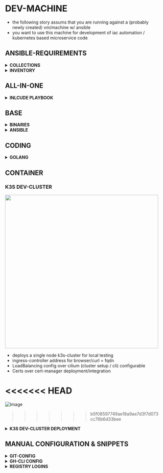 # DEV-MACHINE

* the following story assums that you are running against a (probably newly created) vm/machine w/ ansible
* you want to use this machine for development of iac automation / kubernetes based microservice code

## ANSIBLE-REQUIREMENTS

<details><summary><b>COLLECTIONS</b></summary>

```bash
cat <<EOF > requirements.yaml
---
collections:
  - name: community.crypto
    version: 2.25.0
  - name: community.general
    version: 10.3.1
  - name: ansible.posix
    version: 2.0.0
  - name: kubernetes.core
    version: 5.0.0
  - name: community.docker
    version: 4.3.0
  - name: community.vmware
    version: 5.2.0
  - name: awx.awx
    version: 24.6.1
  - name: community.hashi_vault
    version: 6.2.0
  - name: ansible.netcommon
    version: 7.1.0
  - name: https://github.com/stuttgart-things/ansible/releases/download/sthings-container-25.4.608.tar.gz/sthings-container-25.4.608.tar.gz
  - name: https://github.com/stuttgart-things/ansible/releases/download/sthings-baseos-25.4.1257/sthings-baseos-25.4.1257.tar.gz
EOF

ansible-galaxy collection install -r requirements.yaml -f
```

</details>


<details><summary><b>INVENTORY</b></summary>


</details>

## ALL-IN-ONE

<details><summary><b>INLCUDE PLAYBOOK</b></summary>


</details>

## BASE

<details><summary><b>BINARIES</b></summary>


</details>

<details><summary><b>ANSIBLE</b></summary>


</details>

## CODING

<details><summary><b>GOLANG</b></summary>


</details>

## CONTAINER

### K3S DEV-CLUSTER

<img src="https://github.com/user-attachments/assets/71d5fd21-f41f-434b-83ce-feb63fd3127e" width="500">

* deploys a single node k3s-cluster for local testing
* ingress-controller address for browser/curl = fqdn
* LoadBalancing config over cilium (cluster setup / cli) configurable
* Certs over cert-manager deployment/integration

<<<<<<< HEAD
=======
![Image](https://github.com/user-attachments/assets/71d5fd21-f41f-434b-83ce-feb63fd3127e)

>>>>>>> b5f08597749ae18a9ae7d3f7d073cc76b6d33bee
<details><summary><b>K3S DEV-CLUSTER DEPLOYMENT</b></summary>

### INVENTORY

```bash
cat <<EOF > k3s.yaml
10.31.104.110
EOF
```

### CLUSTER-SETUP

```bash
ansible-playbook sthings.container.k3s.yaml -i k3s.yaml -vv
```

### DEPLOY INGRESS-NGINX

```bash
ansible-playbook sthings.container.deploy_to_k8s 
-e profile=ingress-nginx-k3s -i k3s.yaml \
-e state=present \
-e path_to_kubeconfig=/etc/rancher/k3s/k3s.yaml \
-e target_host=all \
-vv 
```

</details>

## MANUAL CONFIGURATION & SNIPPETS

<details><summary><b>GIT-CONFIG</b></summary>


</details>

<details><summary><b>GH-CLI CONFIG</b></summary>


</details>

<details><summary><b>REGISTRY LOGINS</b></summary>


</details>